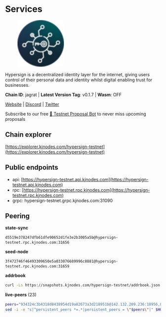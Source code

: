 # Services

<figure><img src="https://raw.githubusercontent.com/kj89/cosmos-images/main/logos/hypersign.png" width="150" alt=""><figcaption></figcaption></figure>

Hypersign is a decentralized identity layer for the internet, giving  users control of their personal data and identity whilst digital  enabling trust for businesses.

**Chain ID**: jagrat | **Latest Version Tag**: v0.1.7 | **Wasm**: OFF

[Website](https://hypersign.id) | [Discord](https://discord.gg/DmuUjMrHVw) | [Twitter](https://twitter.com/hypersignchain)



Subscribe to our free [🤖 Testnet Proposal Bot](https://t.me/kjnodes_testnet_proposal_bot) to never miss upcoming proposals


## Chain explorer
[https://explorer.kjnodes.com/hypersign-testnet](https://explorer.kjnodes.com/hypersign-testnet)

## Public endpoints

* api: [https://hypersign-testnet.api.kjnodes.com](https://hypersign-testnet.api.kjnodes.com)
* rpc: [https://hypersign-testnet.rpc.kjnodes.com](https://hypersign-testnet.rpc.kjnodes.com)
* grpc: hypersign-testnet.grpc.kjnodes.com:31090

## Peering

**state-sync**

```text
d5519e378247dfb61dfe90652d1fe3e2b3005a5b@hypersign-testnet.rpc.kjnodes.com:31656
```

**seed-node**

```text
3f472746f46493309650e5a033076689996c8881@hypersign-testnet.rpc.kjnodes.com:31659
```

**addrbook**
```bash
curl -Ls https://snapshots.kjnodes.com/hypersign-testnet/addrbook.json > $HOME/.hid-node/config/addrbook.json
```

**live-peers** (23)
```bash
peers="934324c3b4318d8438954d19a82673a3d218951b@142.132.209.236:10956,84408be4e3f13dcd976568d6370e1c50e9eb614d@185.252.232.110:46656,54f5df8d6516ead7099191776d9ee2048e0ec947@95.214.53.46:26656,5b6356defbfc7227035698d6af7d686d3981a0eb@5.161.99.136:26656,ec5127072c252f7246fb66f7e7762423a23ff6bd@154.12.228.93:31656,d5519e378247dfb61dfe90652d1fe3e2b3005a5b@65.109.68.190:31656,9876d1b1e5b5968c1c729559325dd909f93c1d34@65.108.238.61:56656,4e08d5b0cb43c8d5ffc42987a5166bab2a04a93b@65.109.92.240:21066,eaf27acc810a3d6728dde972ebad26810cce0ae6@65.108.229.233:26656,28fa150b5a843c9bdf2889f31f4ff8ac75c17be9@185.196.20.153:26656,fbc7ce82f02e24257395dc0310ad2921ea61e199@65.109.92.148:61156,bd2ae9f1c42183104719f7c44be078bb7d282a61@65.109.92.241:11056,1de2abae74a4c5fd7d96d9869ef02187f81498f0@134.209.238.66:26656,1e3f0aeb6f2a2017b122af2461a75c9695790954@65.108.233.109:10956,1380864bb38481fef4b2358026a5ed53fc027679@95.214.52.206:26656,62c3f3e5214495593ad204f3c6cd879f3f4ed6a9@5.9.79.121:26656,c1b6d86f46eab9d0aa2e4399cddb9cf05d13621a@65.108.206.118:60556,5c2a752c9b1952dbed075c56c600c3a79b58c395@185.16.39.158:26926,d72875380d7b0b68f071623996bd5a86b7491287@116.202.227.117:31656,610843eda2f0388cb8e75917e8c1f63350bd3bd1@154.26.131.130:16656,efcb16ec33d8e6233d1068fff679c6fd64bf5802@65.108.225.158:10956,17befe8d02039c5b0f4489d22fcfe768cb35a035@209.145.53.163:10656,a3f3d6dba11bfe080693938666064b2324fbaccf@88.99.164.158:11056"
sed -i -e "s|^persistent_peers *=.*|persistent_peers = \"$peers\"|" $HOME/.hid-node/config/config.toml
```
